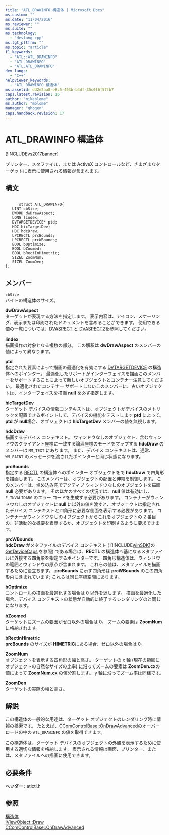 ```yaml
---
title: "ATL_DRAWINFO 構造体 | Microsoft Docs"
ms.custom: ""
ms.date: "11/04/2016"
ms.reviewer: ""
ms.suite: ""
ms.technology: 
  - "devlang-cpp"
ms.tgt_pltfrm: ""
ms.topic: "article"
f1_keywords: 
  - "ATL::ATL_DRAWINFO"
  - "ATL_DRAWINFO"
  - "ATL.ATL_DRAWINFO"
dev_langs: 
  - "C++"
helpviewer_keywords: 
  - "ATL_DRAWINFO 構造体"
ms.assetid: dd2e2aa8-e8c5-403b-b4df-35c0f6f57fb7
caps.latest.revision: 16
author: "mikeblome"
ms.author: "mblome"
manager: "ghogen"
caps.handback.revision: 17
---
```

# ATL_DRAWINFO 構造体
[!INCLUDE[vs2017banner](../../assembler/inline/includes/vs2017banner.md)]

プリンター、メタファイル、または ActiveX コントロールなど、さまざまなターゲットに表示に使用される情報が含まれます。  
  
## 構文  
  
```  
  
      struct ATL_DRAWINFO{  
   UINT cbSize;  
   DWORD dwDrawAspect;  
   LONG lindex;  
   DVTARGETDEVICE* ptd;  
   HDC hicTargetDev;  
   HDC hdcDraw;  
   LPCRECTL prcBounds;  
   LPCRECTL prcWBounds;  
   BOOL bOptimize;  
   BOOL bZoomed;  
   BOOL bRectInHimetric;  
   SIZEL ZoomNum;  
   SIZEL ZoomDen;  
};  
```  
  
## メンバー  
 `cbSize`  
 バイトの構造体のサイズ。  
  
 **dwDrawAspect**  
 ターゲットが表現する方法を指定します。  表示内容は、アイコン、スケーリング、表示または印刷されたドキュメントを含めることができます。  使用できる値の一覧については、[DVASPECT](http://msdn.microsoft.com/library/windows/desktop/ms690318) と [DVASPECT2](http://msdn.microsoft.com/library/windows/desktop/ms688644)を参照してください。  
  
 **lindex**  
 描画操作の対象となる複数の部分。  この解釈は **dwDrawAspect** のメンバーの値によって異なります。  
  
 **ptd**  
 指定された要素によって描画の最適化を有効にする [DVTARGETDEVICE](http://msdn.microsoft.com/library/windows/desktop/ms686613) の構造体へのポインター。  最適化したサポートがインターフェイスを描画このメンバーをサポートすることによって新しいオブジェクトとコンテナー注意してください。  最適化されたコンテナー サポートしないこのメンバーに、古いオブジェクトは、インターフェイスを描画 **null** を必ず指定します。  
  
 **hicTargetDev**  
 ターゲット デバイスの情報コンテキストは、オブジェクトがデバイスのメトリックを配置できるポイントして、デバイスの機能をテストします **ptd** によって。  **ptd** が **null**場合、オブジェクトは **hicTargetDev** メンバーの値を無視します。  
  
 **hdcDraw**  
 描画するデバイス コンテキスト。  ウィンドウなしのオブジェクト、含むウィンドウのクライアント座標に一致する論理座標のモードをマップする **hdcDraw** のメンバーは `MM_TEXT` にあります。  また、デバイス コンテキストは、通常、`WM_PAINT` のメッセージを渡されたポインターと同じ状態になります。  
  
 **prcBounds**  
 指定する [RECTL](http://msdn.microsoft.com/library/windows/desktop/dd162907) の構造体へのポインター オブジェクトをで **hdcDraw** で四角形を描画します。  このメンバーは、オブジェクトの配置と伸縮を制御します。  このメンバーは、埋め込み先でアクティブ ウィンドウなしのオブジェクトを描画 **null** 必要があります。  そのほかのすべての状況では、**null** 値は有効にし、`E_INVALIDARG` のエラー コードを生成する必要があります。  コンテナーがウィンドウなしのオブジェクトに**null** に以外の値を渡すと、オブジェクトは指定されたデバイス コンテキストと四角形に必要な側面を表示する必要があります。  コンテナーがウィンドウなしのオブジェクトからこれをオブジェクトの 2 番目の、非活動的な概要を表示するか、オブジェクトを印刷するように要求できます。  
  
 **prcWBounds**  
 **hdcDraw** がメタファイルのデバイス コンテキスト \( [!INCLUDE[winSDK](../../atl/includes/winsdk_md.md)]の [GetDeviceCaps](http://msdn.microsoft.com/library/windows/desktop/dd144877) を参照\) である場合は、**RECTL** の構造体へ基になるメタファイルに外接する四角形を指定するポインターです。  四角形構造体は、ウィンドウの範囲とウィンドウの原点が含まれます。  これらの値は、メタファイルを描画するために役立ちます。  **prcBounds** に示す四角形は **prcWBounds** のこの四角形内に含まれています; これらは同じ座標空間にあります。  
  
 **bOptimize**  
 コントロールの描画を最適化する場合は 0 以外を返します。  描画を最適化した場合、デバイス コンテキストの状態が自動的に終了するレンダリングのと同じになります。  
  
 **bZoomed**  
 ターゲットにズームの要因がゼロ以外の場合は 0。  ズームの要素は **ZoomNum**に格納されます。  
  
 **bRectInHimetric**  
 **prcBounds** のサイズが **HIMETRIC**にある場合、ゼロ以外の場合は 0。  
  
 **ZoomNum**  
 オブジェクトを表示する四角形の幅と高さ。  ターゲットの x 軸 \(現在の範囲にオブジェクトの自然なサイズの比率\) に沿ってズームの要素は **ZoomDen.cx**の値によって **ZoomNum.cx** の値分割します。  y 軸に沿ってズーム率は同様です。  
  
 **ZoomDen**  
 ターゲットの実際の幅と高さ。  
  
## 解説  
 この構造体の一般的な用途は、ターゲット オブジェクトのレンダリング時に情報の検索です。  たとえば、[CComControlBase::OnDrawAdvanced](../Topic/CComControlBase::OnDrawAdvanced.md)のオーバーロードの中の `ATL_DRAWINFO` の値を取得できます。  
  
 この構造体は、ターゲット デバイスのオブジェクトの外観を表示するために使用する適切な情報を格納します。  表示される情報は画面、プリンター、または、メタファイルへの描画に使用できます。  
  
## 必要条件  
 **ヘッダー :** atlctl.h  
  
## 参照  
 [構造体](../../atl/reference/atl-structures.md)   
 [IViewObject::Draw](http://msdn.microsoft.com/library/windows/desktop/ms688655)   
 [CComControlBase::OnDrawAdvanced](../Topic/CComControlBase::OnDrawAdvanced.md)
